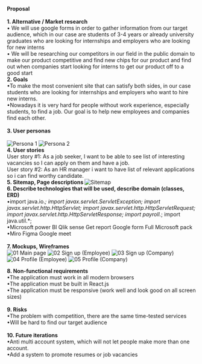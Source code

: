 <b>Proposal</b> <br /> <br />
<b>1. Alternative / Market research</b> <br />
  •	We will use google forms in order to gather information from our target audience, which in our case are students of 3-4 years or already university graduates who are looking         for internships and employers who are looking for new interns <br /> 
  •	We will be researching our competitors in our field in the public domain to make our product competitive and find new chips for our product and find out when companies start       looking for interns to get our product off to a good start <br />
<b>2. Goals</b> <br />
   •To make the most convenient site that can satisfy both sides, in our case students who are looking for internships and employers who want to hire new interns. <br />
   •Nowadays it is very hard for people without work experience, especially students, to find a job. Our goal is to help new employees and companies find each other. <br /> <br />
<b>3. User personas</b> <br />  
    ![Persona 1](https://user-images.githubusercontent.com/49634484/153609692-82c1cc3c-f7a9-4f5a-b57f-59d3836fcf93.png)
    ![Persona 2](https://user-images.githubusercontent.com/49634484/153608314-7049963a-4d6c-46a8-b80d-4636a1349bc9.png) <br />
<b>4. User stories</b>  <br /> 
    User story #1: As a job seeker, I want to be able to see list of interesting vacancies so I can apply on them and have a job. <br /> 
    User story #2: As an HR manager i want to have list of relevant applications so i can find worthy candidate. <br />
<b>5. Sitemap, Page descriptions </b>
    ![Sitemap](https://user-images.githubusercontent.com/49634484/153659987-7214ad60-3ed7-40a6-a1c0-81b2d3ef4aea.png)<br />
<b>6. Describe technologies that will be used, describe domain (classes, ERD)</b> <br />
    •import java.io.*; 
     import javax.servlet.ServletException; 
     import javax.servlet.http.HttpServlet; 
     import javax.servlet.http.HttpServletRequest; 
     import javax.servlet.http.HttpServletResponse; 
     import payroll.*; 
     import java.util.*; <br />
    •Microsoft power BI
     Qlik sense
     Get report
     Google form
     Full Microsoft pack <br />
    •Miro
     Figma
     Google meet <br />  <br /> 
<b>7. Mockups, Wireframes</b> <br />
![01  Main page](https://user-images.githubusercontent.com/49634484/153825892-f76c6939-ad5e-4c0a-8f2c-4e3433df4ccc.png)
![02  Sign up (Employee)](https://user-images.githubusercontent.com/49634484/153825897-0269fa11-397a-4a15-8f15-406fb1c7fc38.png)
![03  Sign up (Company)](https://user-images.githubusercontent.com/49634484/153825901-502eced6-1076-43bf-82a9-1777dbedac83.png)
![04  Profile (Employee)](https://user-images.githubusercontent.com/49634484/153825905-3825a052-6d09-4c26-94c9-85cab33c5312.png)
![05  Profile (Company)](https://user-images.githubusercontent.com/49634484/153825916-22b7b865-7ddf-4a3e-82d7-79910577c212.png)

<b>8. Non-functional requirements</b> <br />
    •The application must work in all modern browsers <br />
    •The application must be built in React.js <br /> 
    •The application must be responsive (work well and look good on all screen sizes) <br />  <br /> 
<b>9. Risks</b> <br />
    •The problem with competition, there are the same time-tested services <br />
    •Will be hard to find our target audience <br />  <br /> 
<b>10. Future iterations</b>  <br />
    •Anti multi account system, which will not let people make more than one account. <br />
    •Add a system to promote resumes or job vacancies <br />
